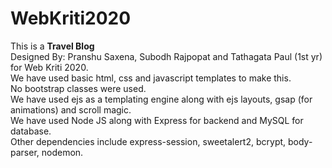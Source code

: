 # WebKriti2020
This is a <strong>Travel Blog</strong><br>
Designed By: Pranshu Saxena, Subodh Rajpopat and Tathagata Paul (1st yr) for Web Kriti 2020.<br>
We have used basic html, css and javascript templates to make this.<br>
No bootstrap classes were used.<br>
We have used ejs as a templating engine along with ejs layouts, gsap (for animations) and scroll magic.<br>
We have used Node JS along with Express for backend and MySQL for database.<br>
Other dependencies include express-session, sweetalert2, bcrypt, body-parser, nodemon.<br>
